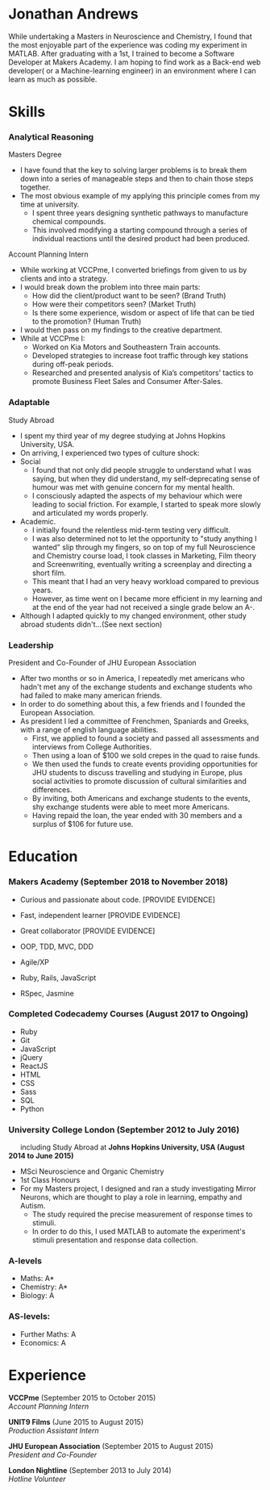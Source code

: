 # Jonathan Andrews

While undertaking a Masters in Neuroscience and Chemistry, I found that the most enjoyable part of the experience was coding my experiment in MATLAB. After graduating with a 1st, I trained to become a Software Developer at Makers Academy. I am hoping to find work as a Back-end web developer( or a Machine-learning engineer) in an environment where I can learn as much as possible.

# Skills

### Analytical Reasoning

Masters Degree
- I have found that the key to solving larger problems is to break them down into a series of manageable steps and then to chain those steps together.
- The most obvious example of my applying this principle comes from my time at university.
  - I spent three years designing synthetic pathways to manufacture chemical compounds.
  - This involved modifying a starting compound through a series of individual reactions until the desired product had been produced.

Account Planning Intern
- While working at VCCPme, I converted briefings from given to us by clients and into a strategy.
- I would break down the problem into three main parts:
  - How did the client/product want to be seen? (Brand Truth)
  - How were their competitors seen? (Market Truth)
  - Is there some experience, wisdom or aspect of life that can be tied to the promotion? (Human Truth)
- I would then pass on my findings to the creative department.
- While at VCCPme I:
  - Worked on Kia Motors and Southeastern Train accounts.
  - Developed strategies to increase foot traffic through key stations during off-peak periods.
  - Researched and presented analysis of Kia’s competitors’ tactics to promote Business Fleet Sales and Consumer After-Sales.

### Adaptable

Study Abroad
- I spent my third year of my degree studying at Johns Hopkins University, USA.
- On arriving, I experienced two types of culture shock:
- Social
  - I found that not only did people struggle to understand what I was saying, but when they did understand, my self-deprecating sense of humour was met with genuine concern for my mental health.
  - I consciously adapted the aspects of my behaviour which were leading to social friction. For example, I started to speak more slowly and articulated my words properly.
- Academic.
  - I initially found the relentless mid-term testing very difficult.
  - I was also determined not to let the opportunity to "study anything I wanted" slip through my fingers, so on top of my full Neuroscience and Chemistry course load, I took classes in Marketing, Film theory and Screenwriting, eventually writing a screenplay and directing a short film.
  - This meant that I had an very heavy workload compared to previous years.
  - However, as time went on I became more efficient in my learning and at the end of the year had not received a single grade below an A-.
- Although I adapted quickly to my changed environment, other study abroad students didn't...(See next section)

### Leadership

President and Co-Founder of JHU European Association
- After two months or so in America, I repeatedly met americans who hadn't met any of the exchange students and exchange students who had failed to make many american friends.
- In order to do something about this, a few friends and I founded the European Association.
- As president I led a committee of Frenchmen, Spaniards and Greeks, with a range of english language abilities.
  - First, we applied to found a society and passed all assessments and interviews from College Authorities.
  - Then using a loan of $100 we sold crepes in the quad to raise funds.
  - We then used the funds to create events providing opportunities for JHU students to discuss travelling and studying in Europe, plus social activities to promote discussion of cultural similarities and differences.
  - By inviting, both Americans and exchange students to the events, shy exchange students were able to meet more Americans.
  - Having repaid the loan, the year ended with 30 members and a surplus of $106 for future use.


# Education

### Makers Academy (September 2018 to November 2018)

- Curious and passionate about code. [PROVIDE EVIDENCE]
- Fast, independent learner [PROVIDE EVIDENCE]
- Great collaborator [PROVIDE EVIDENCE]

- OOP, TDD, MVC, DDD
- Agile/XP
- Ruby, Rails, JavaScript
- RSpec, Jasmine

### Completed Codecademy Courses (August 2017 to Ongoing)

- Ruby
- Git
- JavaScript
- jQuery
- ReactJS
- HTML
- CSS
- Sass
- SQL
- Python

### University College London (September 2012 to July 2016)
&nbsp;&nbsp;&nbsp;&nbsp;&nbsp;&nbsp;including Study Abroad at **Johns Hopkins University, USA (August 2014 to June 2015)**

- MSci Neuroscience and Organic Chemistry
- 1st Class Honours
- For my Masters project, I designed and ran a study investigating Mirror Neurons, which are thought to play a role in learning, empathy and Autism.
  - The study required the precise measurement of response times to stimuli.
  - In order to do this, I used MATLAB to automate the experiment's stimuli presentation and response data collection.

### A-levels

- Maths: A*
- Chemistry: A*
- Biology: A

### AS-levels:

- Further Maths: A
- Economics: A

# Experience

**VCCPme** (September 2015 to October 2015)    
*Account Planning Intern*

**UNIT9 Films** (June 2015 to August 2015)   
*Production Assistant Intern*

**JHU European Association** (September 2015 to August 2015)   
*President and Co-Founder*

**London Nightline** (September 2013 to July 2014)   
*Hotline Volunteer*
